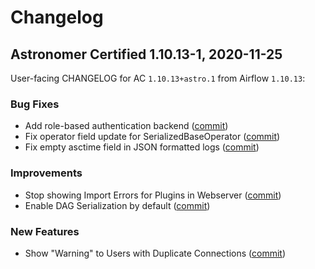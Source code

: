 # Changelog

Astronomer Certified 1.10.13-1, 2020-11-25
-----------------------------------------------

User-facing CHANGELOG for AC `1.10.13+astro.1` from Airflow `1.10.13`:

### Bug Fixes

- Add role-based authentication backend ([commit](https://github.com/apache/airflow/commit/d64ad84))
- Fix operator field update for SerializedBaseOperator ([commit](https://github.com/apache/airflow/commit/cfc9732d7))
- Fix empty asctime field in JSON formatted logs ([commit](https://github.com/apache/airflow/commit/a4b4d84))

### Improvements

- Stop showing Import Errors for Plugins in Webserver ([commit](https://github.com/apache/airflow/commit/cd3a34e))
- Enable DAG Serialization by default ([commit](https://github.com/apache/airflow/commit/2954e4c))

### New Features

- Show "Warning" to Users with Duplicate Connections ([commit](https://github.com/apache/airflow/commit/386487e))
